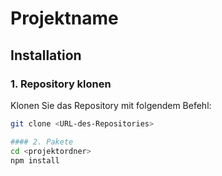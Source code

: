 # Projektname

## Installation

### 1. Repository klonen
Klonen Sie das Repository mit folgendem Befehl:
```bash
git clone <URL-des-Repositories>

#### 2. Pakete
cd <projektordner>
npm install

